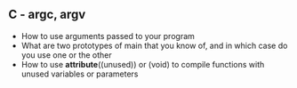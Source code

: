 ## C - argc, argv  
  
* How to use arguments passed to your program  
* What are two prototypes of main that you know of, and in which case do you use one or the other  
* How to use __attribute__((unused)) or (void) to compile functions with unused variables or parameters
